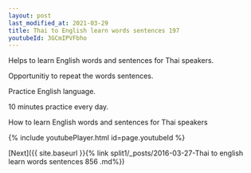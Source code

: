 ```yaml
---
layout: post
last_modified_at: 2021-03-29
title: Thai to English learn words sentences 197 
youtubeId: 3GCmIPVFbho
---
```

 
 
Helps to learn English words and sentences for Thai speakers.

Opportunitiy to repeat the words sentences. 

Practice English language. 
 
10 minutes practice every day. 
 
How to learn English words and sentences for Thai speakers 
 
{% include youtubePlayer.html id=page.youtubeId %}
 
 
[Next]({{ site.baseurl }}{% link  split1/_posts/2016-03-27-Thai to english learn words sentences 856 .md%})
 
